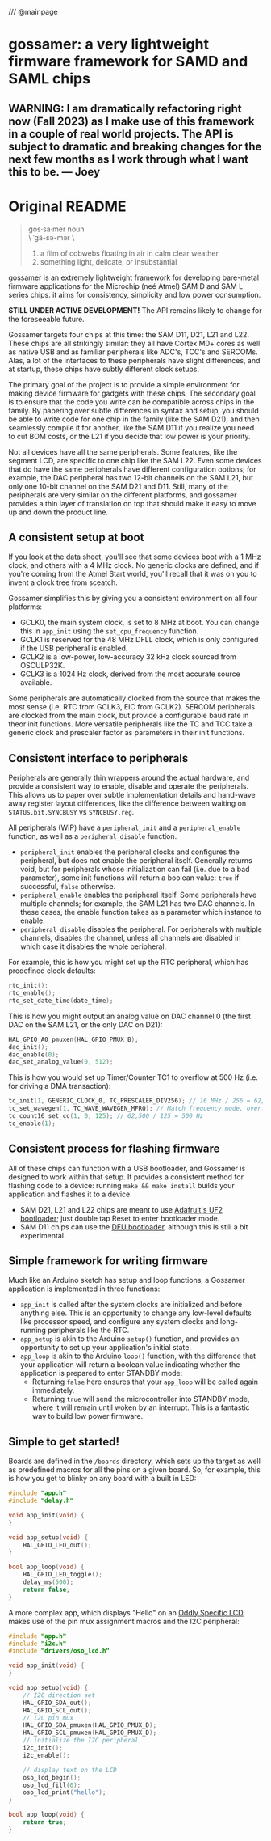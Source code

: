 /// @mainpage

gossamer: a very lightweight firmware framework for SAMD and SAML chips
=======================================================================

## WARNING: I am dramatically refactoring right now (Fall 2023) as I make use of this framework in a couple of real world projects. The API is subject to dramatic and breaking changes for the next few months as I work through what I want this to be. — Joey

# Original README

> gos·sa·mer noun  
> \ ˈgä-sə-mər \  
>  
> 1. a film of cobwebs floating in air in calm clear weather  
> 2. something light, delicate, or insubstantial

gossamer is an extremely lightweight framework for developing bare-metal firmware applications for the Microchip (neé Atmel) SAM D and SAM L series chips. it aims for consistency, simplicity and low power consumption.

**STILL UNDER ACTIVE DEVELOPMENT!** The API remains likely to change for the foreseeable future.

Gossamer targets four chips at this time: the SAM D11, D21, L21 and L22. These chips are all strikingly similar: they all have Cortex M0+ cores as well as native USB and as familiar peripherals like ADC's, TCC's and SERCOMs. Alas, a lot of the interfaces to these peripherals have slight differences, and at startup, these chips have subtly different clock setups.

The primary goal of the project is to provide a simple environment for making device firmware for gadgets with these chips. The secondary goal is to ensure that the code you write can be compatible across chips in the family. By papering over subtle differences in syntax and setup, you should be able to write code for one chip in the family (like the SAM D21), and then seamlessly compile it for another, like the SAM D11 if you realize you need to cut BOM costs, or the L21 if you decide that low power is your priority.

Not all devices have all the same peripherals. Some features, like the segment LCD, are specific to one chip like the SAM L22. Even some devices that do have the same peripherals have different configuration options; for example, the DAC peripheral has two 12-bit channels on the SAM L21, but only one 10-bit channel on the SAM D21 and D11. Still, many of the peripherals are very similar on the different platforms, and gossamer provides a thin layer of translation on top that should make it easy to move up and down the product line.

A consistent setup at boot
--------------------------

If you look at the data sheet, you'll see that some devices boot with a 1 MHz clock, and others with a 4 MHz clock. No generic clocks are defined, and if you're coming from the Atmel Start world, you'll recall that it was on you to invent a clock tree from sceatch. 

Gossamer simplifies this by giving you a consistent environment on all four platforms:

* GCLK0, the main system clock, is set to 8 MHz at boot. You can change this in `app_init` using the `set_cpu_frequency` function.
* GCLK1 is reserved for the 48 MHz DFLL clock, which is only configured if the USB peripheral is enabled.
* GCLK2 is a low-power, low-accuracy 32 kHz clock sourced from OSCULP32K.
* GCLK3 is a 1024 Hz clock, derived from the most accurate source available.

Some peripherals are automatically clocked from the source that makes the most sense (i.e. RTC from GCLK3, EIC from GCLK2). SERCOM peripherals are clocked from the main clock, but provide a configurable baud rate in theor init functions. More versatile peripherals like the TC and TCC take a generic clock and prescaler factor as parameters in their init functions.

Consistent interface to peripherals
-----------------------------------

Peripherals are generally thin wrappers around the actual hardware, and provide a consistent way to enable, disable and operate the peripherals. This allows us to paper over subtle implementation details and hand-wave away register layout differences, like the difference between waiting on `STATUS.bit.SYNCBUSY` vs `SYNCBUSY.reg`.

All peripherals (WIP) have a `peripheral_init` and a `peripheral_enable` function, as well as a `peripheral_disable` function.

* `peripheral_init` enables the peripheral clocks and configures the peripheral, but does not enable the peripheral itself. Generally returns void, but for peripherals whose initialization can fail (i.e. due to a bad parameter), some init functions will return a boolean value: `true` if successful, `false` otherwise.
* `peripheral_enable` enables the peripheral itself. Some peripherals have multiple channels; for example, the SAM L21 has two DAC channels. In these cases, the enable function takes as a parameter which instance to enable.
* `peripheral_disable` disables the peripheral. For peripherals with multiple channels, disables the channel, unless all channels are disabled in which case it disables the whole peripheral.

For example, this is how you might set up the RTC peripheral, which has predefined clock defaults:

```c
rtc_init();
rtc_enable();
rtc_set_date_time(date_time);
```

This is how you might output an analog value on DAC channel 0 (the first DAC on the SAM L21, or the only DAC on D21):

```c
HAL_GPIO_A0_pmuxen(HAL_GPIO_PMUX_B);
dac_init();
dac_enable(0);
dac_set_analog_value(0, 512);
```

This is how you would set up Timer/Counter TC1 to overflow at 500 Hz (i.e. for driving a DMA transaction):

```c
tc_init(1, GENERIC_CLOCK_0, TC_PRESCALER_DIV256); // 16 MHz / 256 = 62,500
tc_set_wavegen(1, TC_WAVE_WAVEGEN_MFRQ); // Match frequency mode, overflow at CC0
tc_count16_set_cc(1, 0, 125); // 62,500 / 125 = 500 Hz
tc_enable(1);
```

Consistent process for flashing firmware
----------------------------------------

All of these chips can function with a USB bootloader, and Gossamer is designed to work within that setup. It provides a consistent method for flashing code to a device: running `make && make install` builds your application and flashes it to a device.

* SAM D21, L21 and L22 chips are meant to use [Adafruit's UF2 bootloader](https://github.com/adafruit/uf2-samdx1); just double tap Reset to enter bootloader mode.
* SAM D11 chips can use the [DFU bootloader](https://github.com/majbthrd/SAMDx1-USB-DFU-Bootloader), although this is still a bit experimental.

Simple framework for writing firmware
-------------------------------------

Much like an Arduino sketch has setup and loop functions, a Gossamer application is implemented in three functions:

* `app_init` is called after the system clocks are initialized and before anything else. This is an opportunity to change any low-level defaults like processor speed, and configure any system clocks and long-running peripherals like the RTC.
* `app_setup` is akin to the Arduino `setup()` function, and provides an opportunity to set up your application's initial state.
* `app_loop` is akin to the Arduino `loop()` function, with the difference that your application will return a boolean value indicating whether the application is prepared to enter STANDBY mode:
    * Returning `false` here ensures that your `app_loop` will be called again immediately.
    * Returning `true` will send the microcontroller into STANDBY mode, where it will remain until woken by an interrupt. This is a fantastic way to build low power firmware.

Simple to get started!
----------------------

Boards are defined in the `/boards` directory, which sets up the target as well as predefined macros for all the pins on a given board. So, for example, this is how you get to blinky on any board with a built in LED:

```c
#include "app.h"
#include "delay.h"

void app_init(void) {
}

void app_setup(void) {
    HAL_GPIO_LED_out();
}

bool app_loop(void) {
    HAL_GPIO_LED_toggle();
    delay_ms(500);
    return false;
}
```

A more complex app, which displays "Hello" on an [Oddly Specific LCD](https://www.adafruit.com/product/5581), makes use of the pin mux assignment macros and the I2C peripheral:

```c
#include "app.h"
#include "i2c.h"
#include "drivers/oso_lcd.h"

void app_init(void) {
}

void app_setup(void) {
    // I2C direction set
    HAL_GPIO_SDA_out();
    HAL_GPIO_SCL_out();
    // I2C pin mux
    HAL_GPIO_SDA_pmuxen(HAL_GPIO_PMUX_D);
    HAL_GPIO_SCL_pmuxen(HAL_GPIO_PMUX_D);
    // initialize the I2C peripheral
    i2c_init();
    i2c_enable();

    // display text on the LCD
    oso_lcd_begin();
    oso_lcd_fill(0);
    oso_lcd_print("hello");
}

bool app_loop(void) {
    return true;
}
```

